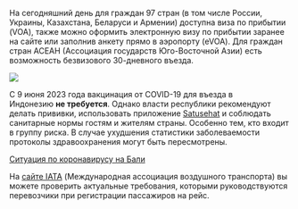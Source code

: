 На сегодняшний день для граждан 97 стран (в том числе России, Украины, Казахстана, Беларуси и Армении) доступна виза по прибытии (VOA), также можно оформить электронную визу по прибытии заранее на сайте или заполнив анкету прямо в аэропорту (eVOA). Для граждан стран АСЕАН (Ассоциация государств Юго-Восточной Азии) есть возможность безвизового 30-дневного въезда.

![](https://static.baliforum.ru/uploads/68924/1000037923.png)

С 9 июня 2023 года вакцинация от COVID-19 для въезда в Индонезию **не требуется**. Однако власти республики рекомендуют делать прививки, использовать приложение [Satusehat](https://baliforum.ru/p/prilozhenie-satusehat-kak-zaregistrirovatsya-i-zagruzit-sertifikat-vaktsinatsii) и соблюдать санитарные нормы гостям и жителям страны. Особенно тем, кто входит в группу риска. В случае ухудшения статистики заболеваемости протоколы здравоохранения могут быть пересмотрены.

[Ситуация по коронавирусу на Бали](https://baliforum.ru/p/situatsiya-po-koronavirusu-na-bali)

На [сайте IATA](https://www.iatatravelcentre.com/world.php) (Международная ассоциация воздушного транспорта) вы можете проверить актуальные требования, которыми руководствуются перевозчики при регистрации пассажиров на рейс.